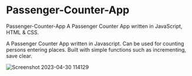 # Passenger-Counter-App
Passenger-Counter-App A Passenger Counter App written in  JavaScript, HTML  &amp; CSS.
 
A Passenger Counter App written in Javascript. Can be used for counting persons entering places. Built with simple functions such as incrementing, save clear. 

![Screenshot 2023-04-30 114129](https://user-images.githubusercontent.com/98957798/235338679-10e5bf31-75ce-4431-9e3d-449be4e876a1.png)
